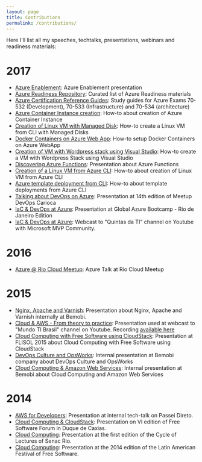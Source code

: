 ```yaml
---
layout: page
title: Contributions
permalink: /contributions/
---
```


Here I'll list all my speeches, techtalks, presentations, webinars and readiness materials:


# 2017
- [Azure Enablement](http://aka.ms/capacitacaoazure): Azure Enablement presentation
- [Azure Readiness Repository](http://aka.ms/azreadiness): Curated list of Azure Readiness materials
- [Azure Certification Reference Guides](http://aka.ms/azcertification): Study guides for Azure Exams 70-532 (Development), 70-533 (Infrastructure) and 70-534 (architecture)
- [Azure Container Instance creation](https://asciinema.org/a/131745): How-to about creation of Azure Container Instance
- [Creation of Linux VM with Managed Disk](https://ricardomartins9888.blob.core.windows.net/arquivos/CriandoVMLinuxcomDiscoGerenciado.pptx): How-to create a Linux VM from CLI with Managed Disks
- [Docker Containers on Azure Web App](https://ricardomartins9888.blob.core.windows.net/arquivos/ContainersDockernoAzureWebApp.pptx): How-to setup Docker Containers on Azure WebApp
- [Creation of VM with Wordpress stack using Visual Studio](https://ricardomartins9888.blob.core.windows.net/arquivos/CriandoumastackWordpressusandoVisualStudioAzure.pptx): How-to create a VM with Wordpress Stack using Visual Studio
- [Discovering Azure Functions](https://ricardomartins9888.blob.core.windows.net/arquivos/AzureFunctions.pptx): Presentation about Azure Functions
- [Creation of a Linux VM from Azure CLI](https://asciinema.org/a/126545): How-to about creation of Linux VM from Azure CLI
- [Azure template deployment from CLI](https://asciinema.org/a/133924): How-to about template deployments from Azure CLI
- [Talking about DevOps on Azure](https://www.slideshare.net/rmmartins/falando-sobre-devops-no-azure): Presentation at 14th edition of Meetup DevOps Carioca
- [IaC & DevOps at Azure](https://www.slideshare.net/rmmartins/iac-devops-no-azure-automatizando-deployments): Presentation at Global Azure Bootcamp - Rio de Janeiro Edition
- [IaC & DevOps at Azure](https://www.youtube.com/watch?v=Vx2AwqwucpI): Webcast to "Quintas da TI" channel on Youtube with Microsoft MVP Community. 

# 2016
- [Azure @ Rio Cloud Meetup](https://www.slideshare.net/rmmartins/azure-rio-cloud-meetp): Azure Talk at Rio Cloud Meetup

# 2015
- [Nginx, Apache and Varnish](https://www.slideshare.net/rmmartins/nginx-apache-e-varnish): Presentation about Nginx, Apache and Varnish internally at Bemobi.
- [Cloud & AWS - From theory to practice](https://www.slideshare.net/rmmartins/cloud-aws-da-teoria-prtica): Presentation used at webcast to "Mundo TI Brasil" channel on Youtube. Recording [available here](https://www.youtube.com/watch?v=6-eh_3VRZcA&feature=youtu.be)
- [Cloud Computing with Free Software using CloudStack](https://www.slideshare.net/rmmartins/flisol-2015): Presentation at FLISOL 2015 about Cloud Computing with Free Software using CloudStack 
- [DevOps Culture and OpsWorks](https://www.slideshare.net/rmmartins/apresentando-o-opsworks-bemobi): Internal presentation at Bemobi company about DevOps Culture and OpsWorks 
- [Cloud Computing & Amazon Web Services](https://www.slideshare.net/rmmartins/bemobi-amazon-aws): Internal presentation at Bemobi about Cloud Computing and Amazon Web Services 

# 2014
- [AWS for Developers](https://www.slideshare.net/rmmartins/aws-for-developers): Presentation at internal tech-talk on Passei Direto. 
- [Cloud Computing & CloudStack](https://www.slideshare.net/rmmartins/cloud-computing-cloudstack-como-ter-sua-nuvem-sem-tempestades): Presentation on VI edition of Free Software Forum in Duque de Caxias. 
- [Cloud Computing](https://www.slideshare.net/rmmartins/computao-em-nuvem-38583126): Presentation at the first edition of the Cycle of Lectures of Senac Rio.
- [Cloud Computing](https://www.slideshare.net/rmmartins/computacao-em-nuvem-34029146): Presentation at the 2014 edition of the Latin American Festival of Free Software. 
